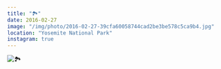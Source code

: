 ```yaml
---
title: "🏞"
date: 2016-02-27
image: "/img/photo/2016-02-27-39cfa60058744cad2be3be578c5ca9b4.jpg"
location: "Yosemite National Park"
instagram: true
---
```


![🏞](/img/photo/2016-02-27-39cfa60058744cad2be3be578c5ca9b4.jpg)

